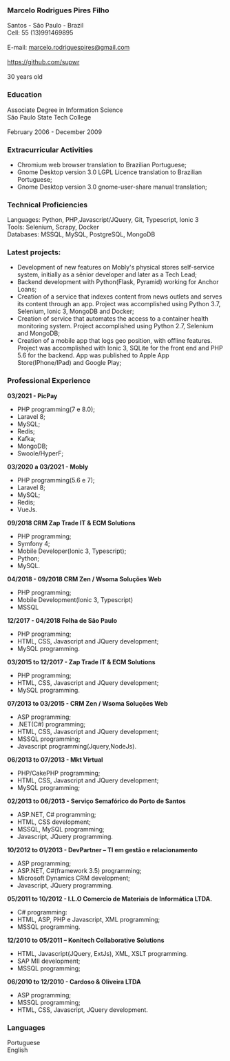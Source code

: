 ### Marcelo Rodrigues Pires Filho

Santos - São Paulo - Brazil
<br>Cell: 55 (13)991469895</br>
<br>E-mail: marcelo.rodriguespires@gmail.com</br>
<br>https://github.com/supwr</br>
<br>30 years old</br>

### Education

Associate Degree in Information Science
<br>São Paulo State Tech College</br>
<br>February 2006 - December 2009</br>

### Extracurricular Activities

* Chromium web browser translation to Brazilian Portuguese;
* Gnome Desktop version 3.0 LGPL Licence translation to Brazilian Portuguese;
* Gnome Desktop version 3.0 gnome-user-share manual translation; 
 
### Technical Proficiencies

Languages: Python, PHP,Javascript/JQuery, Git, Typescript, Ionic 3 
<br>Tools: Selenium, Scrapy, Docker
<br>Databases: MSSQL, MySQL, PostgreSQL, MongoDB</br>


### Latest projects: 

* Development of new features on Mobly's physical stores self-service system, initially as a sênior developer and later as a Tech Lead;
* Backend development with Python(Flask, Pyramid) working for Anchor Loans;
* Creation of a service that indexes content from news outlets and serves its content through an app. Project was accomplished using Python 3.7, Selenium, Ionic 3, MongoDB and Docker;
* Creation of service that automates the access to a container health monitoring system. Project accomplished using Python 2.7, Selenium and MongoDB;
* Creation of a mobile app that logs geo position, with offline features. Project was accomplished with Ionic 3, SQLite for the front end and PHP 5.6 for the backend. App was published to Apple App Store(IPhone/IPad) and Google Play; 


### Professional Experience

**03/2021 - PicPay**

* PHP programming(7 e 8.0);
* Laravel 8;
* MySQL;
* Redis;
* Kafka;
* MongoDB;
* Swoole/HyperF;


**03/2020 a 03/2021 - Mobly**

* PHP programming(5.6 e 7);
* Laravel 8;
* MySQL;
* Redis;
* VueJs.

**09/2018 CRM Zap Trade IT & ECM Solutions**

* PHP programming;  
* Symfony 4;
* Mobile Developer(Ionic 3, Typescript);
* Python;
* MySQL.

**04/2018 - 09/2018 CRM Zen / Wsoma Soluções Web**

* PHP programming;  
* Mobile Development(Ionic 3, Typescript)
* MSSQL

**12/2017 - 04/2018 Folha de São Paulo**

* PHP programming; 
* HTML, CSS, Javascript and JQuery development; 
* MySQL programming.

**03/2015 to 12/2017 - Zap Trade IT & ECM Solutions**

* PHP programming; 
* HTML, CSS, Javascript and JQuery development; 
* MySQL programming.


**07/2013 to 03/2015 - CRM Zen / Wsoma Soluções Web**

* ASP programming;
* .NET(C#) programming; 
* HTML, CSS, Javascript and JQuery development;  
* MSSQL programming;
* Javascript programming(Jquery,NodeJs). 


**06/2013 to 07/2013 - Mkt Virtual**

* PHP/CakePHP programming; 
* HTML, CSS, Javascript and JQuery development;  
* MySQL programming; 
 

**02/2013 to 06/2013 - Serviço Semafórico do Porto de Santos** 

* ASP.NET, C# programming; 
* HTML, CSS development;
* MSSQL, MySQL programming;
* Javascript, JQuery programming. 
 

**10/2012 to 01/2013 - DevPartner – TI em gestão e relacionamento**

* ASP programming; 
* ASP.NET, C#(framework 3.5) programming; 
* Microsoft Dynamics CRM development; 
* Javascript, JQuery programming. 
 
**05/2011 to 10/2012 - I.L.O Comercio de Materiais de Informática LTDA.**

* C# programming:
* HTML, ASP, PHP e Javascript, XML programming;
* MSSQL programming.

**12/2010 to 05/2011 – Konitech Collaborative Solutions**

* HTML, Javascript(JQuery, ExtJs), XML, XSLT programming.
* SAP MII development;
* MSSQL programming;

**06/2010 to 12/2010 - Cardoso & Oliveira LTDA**

* ASP programming;
* MSSQL programming;
* HTML, CSS, Javascript, JQuery development.

### Languages

Portuguese
<br>English</br>
